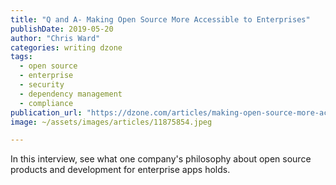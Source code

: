 ```yaml
---
title: "Q and A- Making Open Source More Accessible to Enterprises"
publishDate: 2019-05-20
author: "Chris Ward"
categories: writing dzone
tags: 
  - open source
  - enterprise
  - security
  - dependency management
  - compliance
publication_url: "https://dzone.com/articles/making-open-source-more-accessible-to-enterprises"
image: ~/assets/images/articles/11875854.jpeg

---
```

In this interview, see what one company's philosophy about open source products and development for enterprise apps holds.

